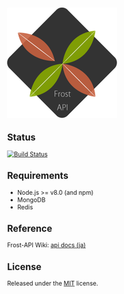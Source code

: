 ![logo](logo.png)

## Status
[![Build Status](https://img.shields.io/travis/Frost-Dev/Frost-API.svg?style=flat-square)](https://travis-ci.org/Frost-Dev/Frost-API)

## Requirements
- Node.js >= v8.0 (and npm)
- MongoDB
- Redis

## Reference
Frost-API Wiki: [api docs (ja)](https://github.com/Frost-Dev/Frost-API/wiki/api-docs-(ja))

## License
Released under the [MIT](LICENSE) license.
